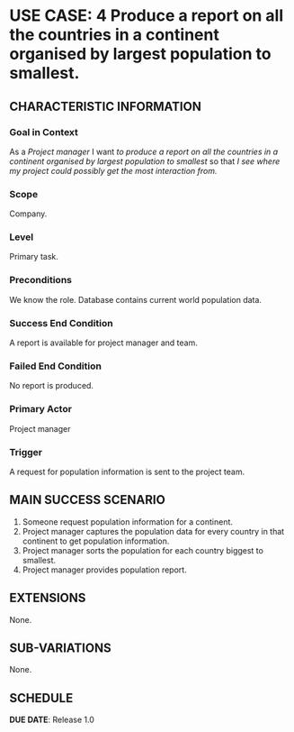 # USE CASE: 4 Produce a report on all the countries in a continent organised by largest population to smallest.


## CHARACTERISTIC INFORMATION

### Goal in Context

As a *Project manager* I want *to produce a report on all the countries in a continent organised by largest population to smallest* so that *I see where my project could possibly get the most interaction from.*

### Scope

Company.

### Level

Primary task.

### Preconditions

We know the role.  Database contains current world population data.

### Success End Condition

A report is available for project manager and team.

### Failed End Condition

No report is produced.

### Primary Actor

Project manager

### Trigger

A request for population information is sent to the project team.

## MAIN SUCCESS SCENARIO

1. Someone request population information for a continent.
2. Project manager captures the population data for every country in that continent to get population information.
3. Project manager sorts the population for each country biggest to smallest.
4. Project manager provides population report.

## EXTENSIONS

None.

## SUB-VARIATIONS

None.

## SCHEDULE

**DUE DATE**: Release 1.0
